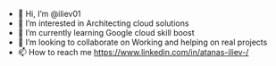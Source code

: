 - 👋 Hi, I’m @iliev01
- 👀 I’m interested in Architecting cloud solutions
- 🌱 I’m currently learning Google cloud skill boost
- 💞️ I’m looking to collaborate on Working and helping on real projects
- 📫 How to reach me https://www.linkedin.com/in/atanas-iliev-/

<!---
iliev01/iliev01 is a ✨ special ✨ repository because its `README.md` (this file) appears on your GitHub profile.
You can click the Preview link to take a look at your changes.
--->
